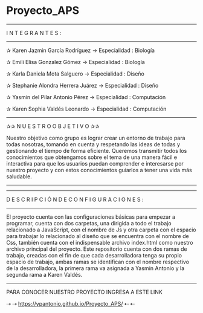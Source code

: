 # Proyecto_APS

___________________________________________________________________

I N T E G R A N T E S :
___________________________________________________________________

✰ Karen Jazmin García Rodríguez     →  Especialidad : Biología

✰ Emili Elisa Gonzalez Gómez        →  Especialidad : Biología

✰ Karla Daniela Mota Salguero       →  Especialidad : Diseño              

✰ Stephanie Alondra Herrera Juárez  →  Especialidad : Diseño

✰ Yasmín del Pilar Antonio Pérez    →  Especialidad : Computación

✰ Karen Sophia Valdés Leonardo      →  Especialidad : Computación

____________________________________________________________________

✰✰   N U E S T R O   O B J E T I V O  ✰✰

Nuestro objetivo como grupo es lograr crear un entorno de trabajo para todas nosotras, tomando en cuenta y respetando las ideas de todas y gestionando el tiempo de forma eficiente. Queremos transmitir todos los conocimientos que obtengamos sobre el tema de una manera fácil e interactiva para que los usuarios puedan comprender e interesarse por nuestro proyecto y con estos conocimientos guiarlos a tener una vida más saludable.

________________
___________________________

D E S C R I P C I Ó N  D E  C O N F I G U R A C I O N E S :
__________________________________________________________________

El proyecto cuenta con las configuraciones básicas para empezar a programar, cuenta con dos carpetas, una dirigida a todo el trabajo relacionado a JavaScript, con el nombre de Js y otra carpeta con el espacio para trabajar lo relacionado al diseño que se encuentra con el nombre de Css, también cuenta con el indispensable archivo index.html como nuestro archivo principal del proyecto.
Este repositorio cuenta con dos ramas de trabajo, creadas con el fin de que cada desarrolladora tenga su propio espacio de trabajo, ambas ramas se identifican con el nombre respectivo de la desarrolladora, la primera rama va asignada a Yasmin Antonio y la segunda rama a Karen Valdés.

__________________________________________________________________

PARA CONOCER NUESTRO PROYECTO INGRESA A ESTE LINK 

⇢ ⇢   https://ypantonio.github.io/Proyecto_APS/   ⇠ ⇠